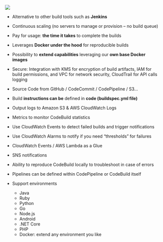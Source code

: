 ![](https://i.postimg.cc/WbPZvxq9/image.png)

- Alternative to other build tools such as **Jenkins**
- Continuous scaling (no servers to manage or provision – no build queue)
- Pay for usage: **the time it takes** to complete the builds
- Leverages **Docker under the hood** for reproducible builds
- Possibility to **extend capabilities** leveraging our **own base Docker images**
- Secure: Integration with KMS for encryption of build artifacts, IAM for build permissions, and VPC for network security, CloudTrail for API calls logging

- Source Code from GitHub / CodeCommit / CodePipeline / S3…
- Build **instructions can be** defined in **code (buildspec.yml file)**
- Output logs to Amazon S3 & AWS CloudWatch Logs
- Metrics to monitor CodeBuild statistics
- Use CloudWatch Events to detect failed builds and trigger notifications
- Use CloudWatch Alarms to notify if you need “thresholds” for failures
- CloudWatch Events / AWS Lambda as a Glue
- SNS notifications
- Ability to reproduce CodeBuild locally to troubleshoot in case of errors
- Pipelines can be defined within CodePipeline or CodeBuild itself

- Support environments
  - Java
  - Ruby
  - Python
  - Go
  - Node.js
  - Android
  - .NET Core
  - PHP
  - Docker: extend any environment you like

